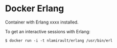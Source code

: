 Docker Erlang 
=================

Container with Erlang xxxx installed.

To get an interactive sessions with Erlang:

    $ docker run -i -t nlamirault/erlang /usr/bin/erl



